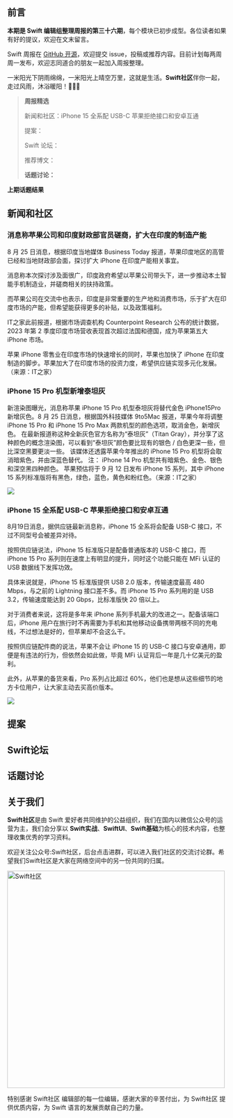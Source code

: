 ## 前言

**本期是 Swift 编辑组整理周报的第三十六期**，每个模块已初步成型。各位读者如果有好的提议，欢迎在文末留言。

Swift 周报在 [GitHub 开源](https://github.com/SwiftCommunityRes/SwiftWeekly "SwiftWeekly")，欢迎提交 issue，投稿或推荐内容。目前计划每两周周一发布，欢迎志同道合的朋友一起加入周报整理。

一米阳光下阴雨绵绵，一米阳光上晴空万里，这就是生活。**Swift社区**伴你一起，走过风雨，沐浴暖阳！👊👊👊

> **周报精选**
>
> 新闻和社区：iPhone 15 全系配 USB-C 苹果拒绝接口和安卓互通
> 
> 提案：
> 
> Swift 论坛：
>
> 推荐博文：
>
> **话题讨论：** 
> 
> 

**上期话题结果**



## 新闻和社区

### 消息称苹果公司和印度财政部官员磋商，扩大在印度的制造产能

8 月 25 日消息，根据印度当地媒体 Business Today 报道，苹果印度地区的高管已经和当地财政部会面，探讨扩大 iPhone 在印度产能相关事宜。

消息称本次探讨涉及面很广，印度政府希望以苹果公司带头下，进一步推动本土智能手机制造业，并磋商相关的扶持政策。

而苹果公司在交流中也表示，印度是非常重要的生产地和消费市场，乐于扩大在印度市场的产能，但希望能获得更多的补贴，以及政策福利。

IT之家此前报道，根据市场调查机构 Counterpoint Research 公布的统计数据，2023 年第 2 季度印度市场营收表现首次超过法国和德国，成为苹果第五大 iPhone 市场。

苹果 iPhone 零售业在印度市场的快速增长的同时，苹果也加快了 iPhone 在印度制造的脚步。苹果加大了在印度市场的投资力度，希望供应链实现多元化发展。（来源：IT之家）

###  iPhone 15 Pro 机型新增泰坦灰

新渲染图曝光，消息称苹果 iPhone 15 Pro 机型泰坦灰将替代金色 iPhone15Pro新增灰色。8 月 25 日消息，根据国外科技媒体 9to5Mac 报道，苹果今年将调整 iPhone 15 Pro 和 iPhone 15 Pro Max 两款机型的颜色选项，取消金色，新增灰色。
在最新报道称这种全新灰色官方名称为“泰坦灰”（Titan Gray），并分享了这种颜色的概念渲染图，可以看到“泰坦灰”颜色要比现有的银色 / 白色更深一些，但比深空黑要更淡一些。
该媒体还透露苹果今年推出的 iPhone 15 Pro 机型将会取消暗紫色，并由深蓝色替代。
注： iPhone 14 Pro 机型共有暗紫色、金色、银色和深空黑四种颜色。
苹果预估将于 9 月 12 日发布 iPhone 15 系列，其中 iPhone 15 系列标准版将有黑色，绿色，蓝色，黄色和粉红色。（来源：IT之家）

![](https://imagecloud.thepaper.cn/thepaper/image/267/233/246.png)
### iPhone 15 全系配 USB-C 苹果拒绝接口和安卓互通

8月19日消息，据供应链最新消息称，iPhone 15 全系将会配备 USB-C 接口，不过不同型号会被差异对待。

按照供应链说法，iPhone 15 标准版只是配备普通版本的 USB-C 接口，而 iPhone 15 Pro 系列则在速度上有明显的提升，同时这个功能只能在 MFi 认证的 USB 数据线下发挥功效。

具体来说就是，iPhone 15 标准版提供 USB 2.0 版本，传输速度最高 480 Mbps，与之前的 Lightning 接口差不多。而 iPhone 15 Pro 系列用的是 USB 3.2，传输速度能达到 20 Gbps，比标准版快 20 倍以上。

对于消费者来说，这将是多年来 iPhone 系列手机最大的改进之一。配备该端口后，iPhone 用户在旅行时不再需要为手机和其他移动设备携带两根不同的充电线，不过想法是好的，但苹果却不会这么干。

按照供应链配件商的说法，苹果不会让 iPhone 15 的 USB-C 接口与安卓通用，即便是有违法的行为，但依然会如此做，毕竟 MFi 认证背后一年是几十亿美元的盈利。

此外，从苹果的备货来看，Pro 系列占比超过 60%，他们也是想从这些细节的地方卡位用户，让大家主动去买高价版本。

![](https://img4.myhsw.cn/2023-08-21/tfnWuzShCFxxuLCr.jpg)

## 提案


## Swift论坛

## 话题讨论


## 关于我们

**Swift社区**是由 Swift 爱好者共同维护的公益组织，我们在国内以微信公众号的运营为主，我们会分享以 **Swift实战**、**SwiftUl**、**Swift基础**为核心的技术内容，也整理收集优秀的学习资料。

欢迎关注公众号:Swift社区，后台点击进群，可以进入我们社区的交流讨论群。希望我们Swift社区是大家在网络空间中的另一份共同的归属。

<img width="500" alt="Swift社区" src="https://user-images.githubusercontent.com/24238160/132703149-34121c6c-fd18-491c-a697-58a0fabf3060.png">

特别感谢 Swift社区 编辑部的每一位编辑，感谢大家的辛苦付出，为 Swift社区 提供优质内容，为 Swift 语言的发展贡献自己的力量。
